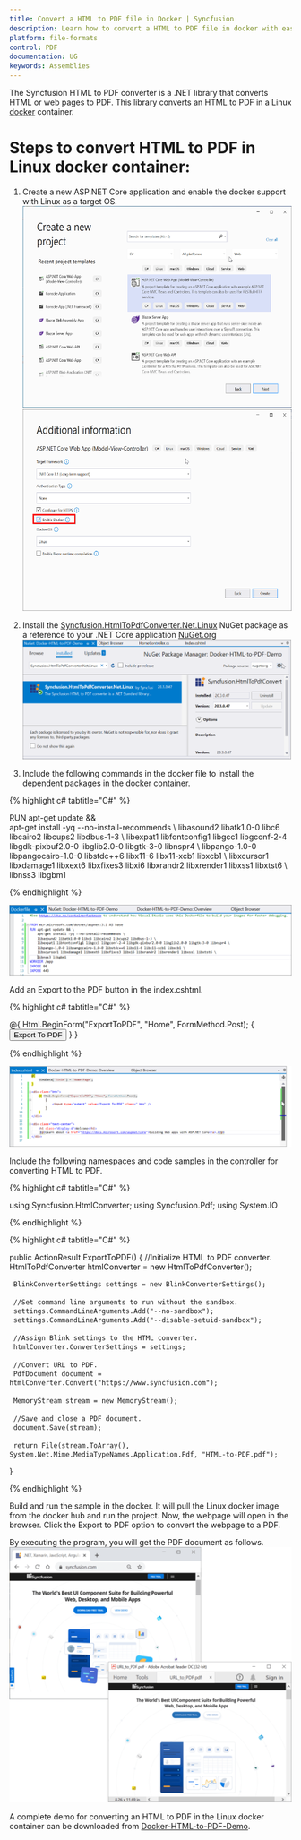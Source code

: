 ```yaml
---
title: Convert a HTML to PDF file in Docker | Syncfusion
description: Learn how to convert a HTML to PDF file in docker with easy steps using Syncfusion .NET HTML converter library.
platform: file-formats
control: PDF
documentation: UG
keywords: Assemblies
---
```


The Syncfusion HTML to PDF converter is a .NET library that converts HTML or web pages to PDF.  This library converts an HTML to PDF in a Linux [docker](https://www.docker.com/why-docker/) container.

# Steps to convert HTML to PDF in Linux docker container:

1. Create a new ASP.NET Core application and enable the docker support with Linux as a target OS.
![Convert HTMLToPDF Docker Step1](htmlconversion_images/DockerStep1.png)
![Convert HTMLToPDF Docker Step2](htmlconversion_images/DockerStep2.png)

2. Install the [Syncfusion.HtmlToPdfConverter.Net.Linux](https://www.nuget.org/packages/Syncfusion.HtmlToPdfConverter.Net.Linux/) NuGet package as a reference to your .NET Core application [NuGet.org](https://www.nuget.org/)
![Convert HTMLToPDF Docker Step3](htmlconversion_images/DockerStep3.png)

3. Include the following commands in the docker file to install the dependent packages in the docker container.

{% highlight c# tabtitle="C#" %}

RUN apt-get update && \
     apt-get install -yq --no-install-recommends \ 
     libasound2 libatk1.0-0 libc6 libcairo2 libcups2 libdbus-1-3 \ 
     libexpat1 libfontconfig1 libgcc1 libgconf-2-4 libgdk-pixbuf2.0-0 libglib2.0-0 libgtk-3-0 libnspr4 \ 
     libpango-1.0-0 libpangocairo-1.0-0 libstdc++6 libx11-6 libx11-xcb1 libxcb1 \ 
     libxcursor1 libxdamage1 libxext6 libxfixes3 libxi6 libxrandr2 libxrender1 libxss1 libxtst6 \ 
     libnss3 libgbm1

{% endhighlight %}

![Convert HTMLToPDF Docker Step4](htmlconversion_images/DockerStep4.png)

Add an Export to the PDF button in the index.cshtml.

{% highlight c# tabtitle="C#" %}

<div class="btn">
    @{ Html.BeginForm("ExportToPDF", "Home", FormMethod.Post);
        {
            <input type="submit" value="Export To PDF" class=" btn" />
        }
}
</div>

{% endhighlight %}

![Convert HTMLToPDF Docker Step5](htmlconversion_images/DockerStep5.png)

Include the following namespaces and code samples in the controller for converting HTML to PDF.

{% highlight c# tabtitle="C#" %}

using Syncfusion.HtmlConverter;
using Syncfusion.Pdf;
using System.IO

{% endhighlight %}

{% highlight c# tabtitle="C#" %}

public ActionResult ExportToPDF()
{
     //Initialize HTML to PDF converter. 
     HtmlToPdfConverter htmlConverter = new HtmlToPdfConverter();
 
     BlinkConverterSettings settings = new BlinkConverterSettings();
     
     //Set command line arguments to run without the sandbox.
     settings.CommandLineArguments.Add("--no-sandbox");
     settings.CommandLineArguments.Add("--disable-setuid-sandbox");
     
     //Assign Blink settings to the HTML converter.
     htmlConverter.ConverterSettings = settings;
 
     //Convert URL to PDF.
     PdfDocument document = htmlConverter.Convert("https://www.syncfusion.com");
 
     MemoryStream stream = new MemoryStream();
 
     //Save and close a PDF document. 
     document.Save(stream);
 
     return File(stream.ToArray(), System.Net.Mime.MediaTypeNames.Application.Pdf, "HTML-to-PDF.pdf");
}

{% endhighlight %}

Build and run the sample in the docker. It will pull the Linux docker image from the docker hub and run the project. Now, the webpage will open in the browser. Click the Export to PDF option to convert the webpage to a PDF.

By executing the program, you will get the PDF document as follows.
![Convert HTMLToPDF Dockeroutput](htmlconversion_images/htmltopdfoutput.png)

A complete demo for converting an HTML to PDF in the Linux docker container can be downloaded from [Docker-HTML-to-PDF-Demo](https://www.syncfusion.com/downloads/support/directtrac/general/ze/Docker-HTML-to-PDF-Demo-799181742).